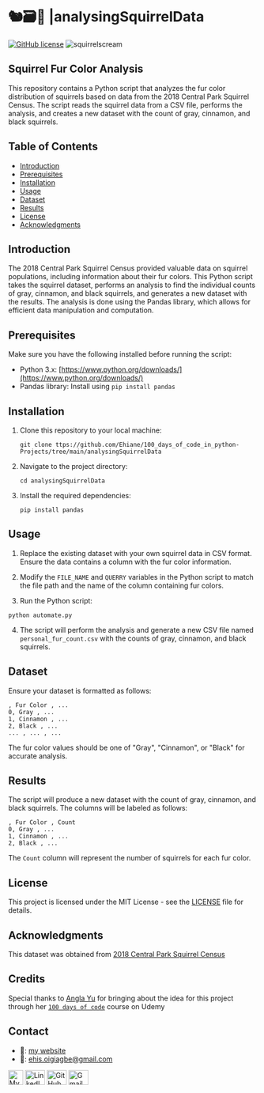 # 🐿️🗃️🧮 |analysingSquirrelData

[![GitHub license](https://img.shields.io/badge/License-MIT-blue.svg)](analysingSquirrelData/blob/master/LICENSE)
![squirrelscream](https://github.com/Ehiane/100_days_of_code_in_python-Projects/assets/79903725/7510f993-3c3d-4150-a40b-706d840f754a)



## Squirrel Fur Color Analysis

This repository contains a Python script that analyzes the fur color distribution of squirrels based on data from the 2018 Central Park Squirrel Census. The script reads the squirrel data from a CSV file, performs the analysis, and creates a new dataset with the count of gray, cinnamon, and black squirrels.

## Table of Contents

- [Introduction](#introduction)
- [Prerequisites](#prerequisites)
- [Installation](#installation)
- [Usage](#usage)
- [Dataset](#dataset)
- [Results](#results)
- [License](#license)
- [Acknowledgments](#acknowledgments)

## Introduction

The 2018 Central Park Squirrel Census provided valuable data on squirrel populations, including information about their fur colors. This Python script takes the squirrel dataset, performs an analysis to find the individual counts of gray, cinnamon, and black squirrels, and generates a new dataset with the results. The analysis is done using the Pandas library, which allows for efficient data manipulation and computation.

## Prerequisites

Make sure you have the following installed before running the script:

- Python 3.x: [https://www.python.org/downloads/](https://www.python.org/downloads/)
- Pandas library: Install using `pip install pandas`

## Installation

1. Clone this repository to your local machine:
   ```
   git clone ttps://github.com/Ehiane/100_days_of_code_in_python-Projects/tree/main/analysingSquirrelData
   ```
2. Navigate to the project directory:
   ```
   cd analysingSquirrelData
   ```
3. Install the required dependencies:
   ```
   pip install pandas
   ```

## Usage

1. Replace the existing dataset with your own squirrel data in CSV format. Ensure the data contains a column with the fur color information.

2. Modify the `FILE_NAME` and `QUERRY` variables in the Python script to match the file path and the name of the column containing fur colors.

3. Run the Python script:
```
python automate.py
```

4. The script will perform the analysis and generate a new CSV file named `personal_fur_count.csv` with the counts of gray, cinnamon, and black squirrels.

## Dataset

Ensure your dataset is formatted as follows:
```
, Fur Color , ...
0, Gray , ...
1, Cinnamon , ...
2, Black , ...
... , ... , ...
```

The fur color values should be one of "Gray", "Cinnamon", or "Black" for accurate analysis.

## Results

The script will produce a new dataset with the count of gray, cinnamon, and black squirrels. The columns will be labeled as follows:
```
, Fur Color , Count
0, Gray , ...
1, Cinnamon , ...
2, Black , ...
```

The `Count` column will represent the number of squirrels for each fur color.

## License

This project is licensed under the MIT License - see the [LICENSE](LICENSE) file for details.

## Acknowledgments

This dataset was obtained from [2018 Central Park Squirrel Census](https://data.cityofnewyork.us/Environment/2018-Central-Park-Squirrel-Census-Squirrel-Data/vfnx-vebw)


## Credits

Special thanks to [Angla Yu](https://twitter.com/yu_angela) for bringing about the idea for this project through her [`100 days of code`](https://www.udemy.com/course/100-days-of-code/) course on Udemy


## Contact
*  🔗: [my website](http://www.ehiane.info/) 
*  📧: ehis.oigiagbe@gmail.com
<p align="left">
    <a href="http://www.ehiane.info/" target="_blank"><img align="center" src="https://github.com/Ehiane/100_days_of_code_in_python-Projects/assets/79903725/55af3614-5f7d-4774-be46-e26a1d98f97d" alt="My Website" height="30" width="30" /></a>
    <a href="https://www.linkedin.com/in/ehiane-oigiagbe/" target="_blank"><img align="center" src="https://raw.githubusercontent.com/rahuldkjain/github-profile-readme-generator/master/src/images/icons/Social/linked-in-alt.svg" alt="LinkedIn" height="30" width="40" /></a>
    <a href="https://github.com/Ehiane" target="_blank"><img align="center" src="https://raw.githubusercontent.com/rahuldkjain/github-profile-readme-generator/master/src/images/icons/Social/github.svg" alt="GitHub" height="30" width="40" /></a>
    <a href="mailto:ehis.oigiagbe@gmail.com" target="_blank"><img align="center" src="https://github.com/Ehiane/100_days_of_code_in_python-Projects/assets/79903725/5018798f-b468-4411-897a-085da028be38" alt="Gmail" height="30" width="40" /></a>
</p>
